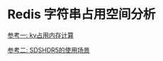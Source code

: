 # Redis 字符串占用空间分析

[参考一: kv占用内存计算](https://kernelmaker.github.io/Redis-StringMem)

[参考二: SDSHDR5的使用场景](https://segmentfault.com/a/1190000017450295)